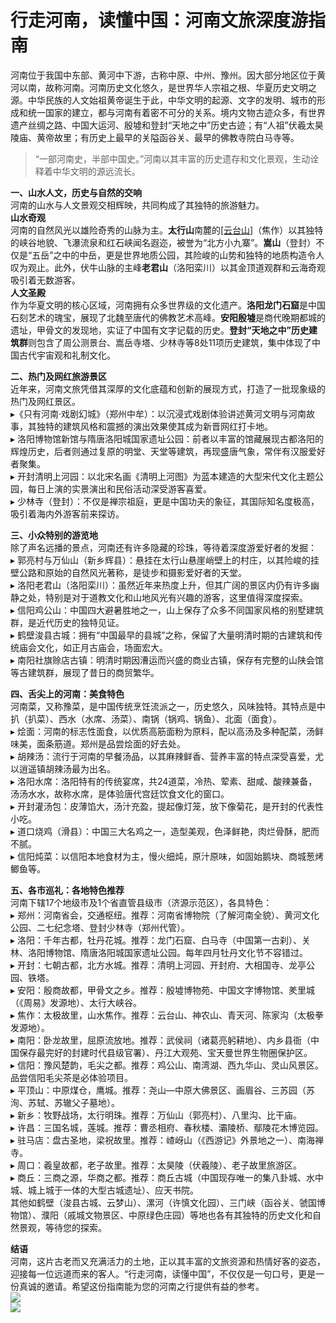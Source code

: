 # 行走河南，读懂中国：河南文旅深度游指南  

河南位于我国中东部、黄河中下游，古称中原、中州、豫州。因大部分地区位于黄河以南，故称河南。河南历史文化悠久，是世界华人宗祖之根、华夏历史文明之源。中华民族的人文始祖黄帝诞生于此，中华文明的起源、文字的发明、城市的形成和统一国家的建立，都与河南有着密不可分的关系。境内文物古迹众多，有世界遗产丝绸之路、中国大运河、殷墟和登封“天地之中”历史古迹；有“人祖”伏羲太昊陵庙、黄帝故里；有历史上最早的关隘函谷关、最早的佛教寺院白马寺等。  

>“一部河南史，半部中国史。”河南以其丰富的历史遗存和文化景观，生动诠释着中华文明的源远流长。  

**一、山水人文，历史与自然的交响**  
河南的山水与人文景观交相辉映，共同构成了其独特的旅游魅力。  
**山水奇观**  
河南的自然风光以雄险奇秀的山脉为主。**太行山**南麓的<a href="http://www.tiangong.cn/04d5b009-b761-40d6-91a4-08d6dac95eee#source-jiaozuo-yuntai" target="_blank">[云台山]</a>（焦作）以其独特的峡谷地貌、飞瀑流泉和红石峡闻名遐迩，被誉为“北方小九寨”。**嵩山**（登封）不仅是“五岳”之中的中岳，更是世界地质公园，其险峻的山势和独特的地质构造令人叹为观止。此外，伏牛山脉的主峰**老君山**（洛阳栾川）以其金顶道观群和云海奇观吸引着无数游客。  
**人文圣殿**  
作为华夏文明的核心区域，河南拥有众多世界级的文化遗产。**洛阳龙门石窟**是中国石刻艺术的瑰宝，展现了北魏至唐代的佛教艺术高峰。**安阳殷墟**是商代晚期都城的遗址，甲骨文的发现地，实证了中国有文字记载的历史。**登封“天地之中”历史建筑群**则包含了周公测景台、嵩岳寺塔、少林寺等8处11项历史建筑，集中体现了中国古代宇宙观和礼制文化。  

**二、热门及网红旅游景区**  
近年来，河南文旅凭借其深厚的文化底蕴和创新的展现方式，打造了一批现象级的热门及网红景区。  
▸《只有河南·戏剧幻城》（郑州中牟）：以沉浸式戏剧体验讲述黄河文明与河南故事，其独特的建筑风格和震撼的演出效果使其成为新晋网红打卡地。  
▸ 洛阳博物馆新馆与隋唐洛阳城国家遗址公园：前者以丰富的馆藏展现古都洛阳的辉煌历史，后者则通过复原的明堂、天堂等建筑，再现盛唐气象，常伴有汉服爱好者聚集。  
▸ 开封清明上河园：以北宋名画《清明上河图》为蓝本建造的大型宋代文化主题公园，每日上演的实景演出和民俗活动深受游客喜爱。  
▸ 少林寺（登封）：不仅是禅宗祖庭，更是中国功夫的象征，其国际知名度极高，吸引着海内外游客前来探访。  

**三、小众特别的游览地**  
除了声名远播的景点，河南还有许多隐藏的珍珠，等待着深度游爱好者的发掘：  
▸ 郭亮村与万仙山（新乡辉县）：悬挂在太行山悬崖峭壁上的村庄，以其险峻的挂壁公路和原始的自然风光著称，是徒步和摄影爱好者的天堂。  
▸ 洛阳老君山（洛阳栾川）：虽然近年来热度上升，但其广阔的景区内仍有许多幽静之处，特别是对于道教文化和山地风光有兴趣的游客，这里值得深度探索。  
▸ 信阳鸡公山：中国四大避暑胜地之一，山上保存了众多不同国家风格的别墅建筑群，是近代历史的独特见证。  
▸ 鹤壁浚县古城：拥有“中国最早的县城”之称，保留了大量明清时期的古建筑和传统庙会文化，如正月古庙会，场面宏大。  
▸ 南阳社旗赊店古镇：明清时期因漕运而兴盛的商业古镇，保存有完整的山陕会馆等古建筑群，展现了昔日的商贸繁华。  

**四、舌尖上的河南：美食特色**  
河南菜，又称豫菜，是中国传统烹饪流派之一，历史悠久，风味独特。其特点是中扒（扒菜）、西水（水席、汤菜）、南锅（锅鸡、锅鱼）、北面（面食）。  
▸ 烩面：河南的标志性面食，以优质高筋面粉为原料，配以高汤及多种配菜，汤鲜味美，面条筋道。郑州是品尝烩面的好去处。  
▸ 胡辣汤：流行于河南的早餐汤品，以其麻辣鲜香、营养丰富的特点深受喜爱，尤以逍遥镇胡辣汤最为出名。  
▸ 洛阳水席：洛阳特有的传统宴席，共24道菜，冷热、荤素、甜咸、酸辣兼备，汤汤水水，故称水席，是体验唐代宫廷饮食文化的窗口。  
▸ 开封灌汤包：皮薄馅大，汤汁充盈，提起像灯笼，放下像菊花，是开封的代表性小吃。  
▸ 道口烧鸡（滑县）：中国三大名鸡之一，造型美观，色泽鲜艳，肉烂骨酥，肥而不腻。  
▸ 信阳炖菜：以信阳本地食材为主，慢火细炖，原汁原味，如固始鹅块、商城葱烤鲫鱼等。  

**五、各市巡礼：各地特色推荐**  
河南下辖17个地级市及1个省直管县级市（济源示范区），各具特色：  
▸ 郑州：河南省会，交通枢纽。推荐：河南省博物院（了解河南全貌）、黄河文化公园、二七纪念塔、登封少林寺（郑州代管）。  
▸ 洛阳：千年古都，牡丹花城。推荐：龙门石窟、白马寺（中国第一古刹）、关林、洛阳博物馆、隋唐洛阳城国家遗址公园。每年四月牡丹文化节不容错过。  
▸ 开封：七朝古都，北方水城。推荐：清明上河园、开封府、大相国寺、龙亭公园、铁塔。  
▸ 安阳：殷商故都，甲骨文之乡。推荐：殷墟博物苑、中国文字博物馆、羑里城（《周易》发源地）、太行大峡谷。  
▸ 焦作：太极故里，山水焦作。推荐：云台山、神农山、青天河、陈家沟（太极拳发源地）。  
▸ 南阳：卧龙故里，屈原流放地。推荐：武侯祠（诸葛亮躬耕地）、内乡县衙（中国保存最完好的封建时代县级官署）、丹江大观苑、宝天曼世界生物圈保护区。  
▸ 信阳：豫风楚韵，毛尖之都。推荐：鸡公山、南湾湖、西九华山、灵山风景区。品尝信阳毛尖茶是必体验项目。  
▸ 平顶山：中原煤仓，鹰城。推荐：尧山—中原大佛景区、画眉谷、三苏园（苏洵、苏轼、苏辙父子墓地）。  
▸ 新乡：牧野战场，太行明珠。推荐：万仙山（郭亮村）、八里沟、比干庙。  
▸ 许昌：三国名城，莲城。推荐：曹丞相府、春秋楼、灞陵桥、鄢陵花木博览园。  
▸ 驻马店：盘古圣地，梁祝故里。推荐：嵖岈山（《西游记》外景地之一）、南海禅寺。  
▸ 周口：羲皇故都，老子故里。推荐：太昊陵（伏羲陵）、老子故里旅游区。  
▸ 商丘：三商之源，华商之都。推荐：商丘古城（中国现存唯一的集八卦城、水中城、城上城于一体的大型古城遗址）、应天书院。  
其他如鹤壁（浚县古城、云梦山）、漯河（许慎文化园）、三门峡（函谷关、虢国博物馆）、濮阳（戚城文物景区、中原绿色庄园）等地也各有其独特的历史文化和自然景观，等待您的探索。  

**结语**  
河南，这片古老而又充满活力的土地，正以其丰富的文旅资源和热情好客的姿态，迎接每一位远道而来的客人。“行走河南，读懂中国”，不仅仅是一句口号，更是一份真诚的邀请。希望这份指南能为您的河南之行提供有益的参考。  
![](https://boot-img.xuexi.cn/image/1005/process/a4ba879386a741529c6c040255350e9d.jpg)  
![](https://s1.imagehub.cc/images/2025/06/25/3a0fdcec7745aeb7ff4a1a26b5b21c5e.jpg)  

